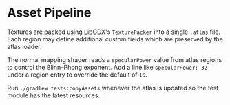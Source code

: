 # Asset Pipeline

Textures are packed using LibGDX's `TexturePacker` into a single `.atlas` file. Each
region may define additional custom fields which are preserved by the atlas loader.

The normal mapping shader reads a `specularPower` value from atlas regions to
control the Blinn–Phong exponent. Add a line like `specularPower: 32` under a
region entry to override the default of `16`.

Run `./gradlew tests:copyAssets` whenever the atlas is updated so the test module
has the latest resources.

